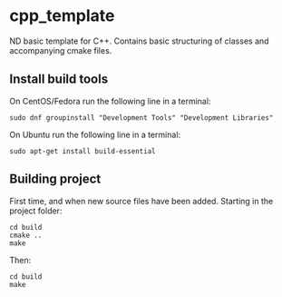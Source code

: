 # cpp_template
ND basic template for C++.
Contains basic structuring of classes and accompanying cmake files.

## Install build tools
On CentOS/Fedora run the following line in a terminal:
```
sudo dnf groupinstall "Development Tools" "Development Libraries"
```

On Ubuntu run the following line in a terminal:
```
sudo apt-get install build-essential
```

## Building project
First time, and when new source files have been added.
Starting in the project folder:
```
cd build
cmake ..
make
```

Then:
```
cd build
make
```